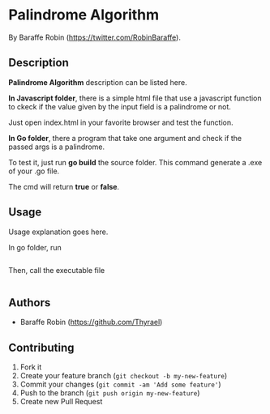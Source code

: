 # Palindrome Algorithm

By Baraffe Robin (https://twitter.com/RobinBaraffe).

## Description
**Palindrome Algorithm** description can be listed here.

**In Javascript folder**, there is a simple html file that use a javascript function to ckeck if the value given by the input field is a palindrome or not.

Just open index.html in your favorite browser and test the function.

**In Go folder**, there a program that take one argument and check if the passed args is a palindrome.

To test it, just run **go build** the source folder. This command generate a .exe of your .go file.

The cmd will return **true** or **false**.

## Usage

Usage explanation goes here.

In go folder, run 

``` go build 
```
Then, call the executable file 

``` palindrome.exe [YourWordToTest]
```

## Authors

* Baraffe Robin (https://github.com/Thyrael)

## Contributing

1. Fork it
2. Create your feature branch (`git checkout -b my-new-feature`)
3. Commit your changes (`git commit -am 'Add some feature'`)
4. Push to the branch (`git push origin my-new-feature`)
5. Create new Pull Request
